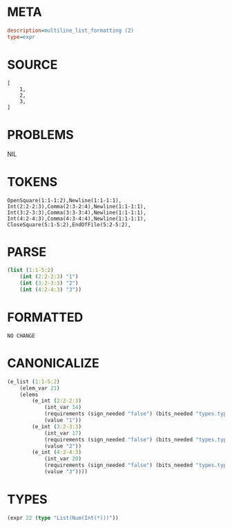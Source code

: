 # META
~~~ini
description=multiline_list_formatting (2)
type=expr
~~~
# SOURCE
~~~roc
[
	1,
	2,
	3,
]
~~~
# PROBLEMS
NIL
# TOKENS
~~~zig
OpenSquare(1:1-1:2),Newline(1:1-1:1),
Int(2:2-2:3),Comma(2:3-2:4),Newline(1:1-1:1),
Int(3:2-3:3),Comma(3:3-3:4),Newline(1:1-1:1),
Int(4:2-4:3),Comma(4:3-4:4),Newline(1:1-1:1),
CloseSquare(5:1-5:2),EndOfFile(5:2-5:2),
~~~
# PARSE
~~~clojure
(list (1:1-5:2)
	(int (2:2-2:3) "1")
	(int (3:2-3:3) "2")
	(int (4:2-4:3) "3"))
~~~
# FORMATTED
~~~roc
NO CHANGE
~~~
# CANONICALIZE
~~~clojure
(e_list (1:1-5:2)
	(elem_var 21)
	(elems
		(e_int (2:2-2:3)
			(int_var 14)
			(requirements (sign_needed "false") (bits_needed "types.types.Num.Int.BitsNeeded.7"))
			(value "1"))
		(e_int (3:2-3:3)
			(int_var 17)
			(requirements (sign_needed "false") (bits_needed "types.types.Num.Int.BitsNeeded.7"))
			(value "2"))
		(e_int (4:2-4:3)
			(int_var 20)
			(requirements (sign_needed "false") (bits_needed "types.types.Num.Int.BitsNeeded.7"))
			(value "3"))))
~~~
# TYPES
~~~clojure
(expr 22 (type "List(Num(Int(*)))"))
~~~